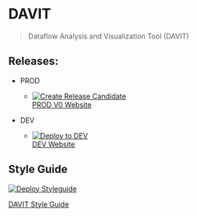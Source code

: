 
# DAVIT

> Dataflow Analysis and Visualization Tool (DAVIT)

## Releases:

- PROD
    - [![Create Release Candidate](https://github.com/bettercodepaul/davit/actions/workflows/create-release-candidate.yml/badge.svg)](https://github.com/bettercodepaul/davit/actions/workflows/create-release-candidate.yml) <br>
      [PROD V0 Website](https://bettercodepaul.github.io/davit/v0/)

- DEV
    - [![Deploy to DEV](https://github.com/bettercodepaul/davit/actions/workflows/deploy-to-dev.yml/badge.svg)](https://github.com/bettercodepaul/davit/actions/workflows/deploy-to-dev.yml) <br> 
      [DEV Website](https://bettercodepaul.github.io/davit/dev/)
      
     

## Style Guide

[![Deploy Styleguide](https://github.com/bettercodepaul/davit/actions/workflows/create-style-guide.yml/badge.svg)](https://github.com/bettercodepaul/davit/actions/workflows/create-style-guide.yml)

[DAVIT Style Guide](https://bettercodepaul.github.io/davit/style/)
